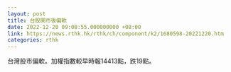 ```yaml
---
layout: post
title: 台股開市後偏軟
date: 2022-12-20 09:08:55.000000000 +08:00
link: https://news.rthk.hk/rthk/ch/component/k2/1680598-20221220.htm
categories: rthk
---
```


台灣股市偏軟。加權指數較早時報14413點，跌19點。
